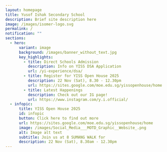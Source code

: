 ```yaml
---
layout: homepage
title: Yusof Ishak Secondary School
description: Brief site description here
image: /images/isomer-logo.svg
permalink: /
notification: ""
sections:
  - hero:
      variant: image
      background: /images/banner_without_text.jpg
      key_highlights:
        - title: Direct Schools Admission
          description: Info on YISS DSA Application
          url: /yi-experience/dsa/
        - title: Register for YISS Open House 2025
          description: 22 Nov (Sat), 8.30 - 12.30pm
          url: https://sites.google.com/moe.edu.sg/yissopenhouse/home
        - title: Latest Happenings
          description: Check out our IG page!
          url: https://www.instagram.com/y.i.official/
  - infopic:
      title: YISS Open House 2025
      id: infopic
      button: Click here to find out more
      url: https://sites.google.com/moe.edu.sg/yissopenhouse/home
      image: /images/Social_Media___MOTD_Graphic__Website_.png
      alt: Image alt text
      subtitle: Join us at 8 SUMANG WALK for
      description: 22 Nov (Sat), 8.30am - 12.30pm
---
```

